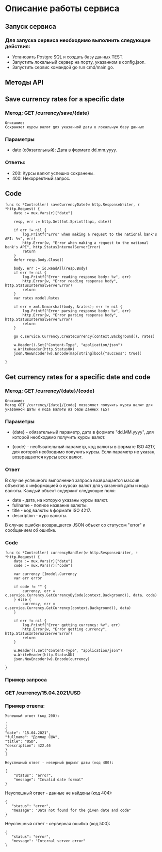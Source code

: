 # Описание работы сервиса

## Запуск сервиса

### Для запуска сервиса необходимо выполнить следующие действия:

*   Установить Postgre SQL и создать базу данных TEST.
*   Запустить локальный сервер на порту, указанном в config.json.
*   Запустить сервис командой go run cmd/main.go.

## Методы API
## Save currency rates for a specific date

### Метод: GET /currency/save/{date}

    Описание:
    Сохраняет курсы валют для указанной даты в локальную базу данных

### Параметры

* date (обязательный): Дата в формате dd.mm.yyyy.

### Ответы:

*    200: Курсы валют успешно сохранены.
*    400: Некорректный запрос.

## Code 
```
func (c *Controller) saveCurrencyDate(w http.ResponseWriter, r *http.Request) {
	date := mux.Vars(r)["date"]

	resp, err := http.Get(fmt.Sprintf(api, date))

	if err != nil {
		log.Printf("Error when making a request to the national bank's API: %v", err)
		http.Error(w, "Error when making a request to the national bank's API", http.StatusInternalServerError)
		return
	}
	defer resp.Body.Close()

	body, err := io.ReadAll(resp.Body)
	if err != nil {
		log.Printf("Error reading response body: %v", err)
		http.Error(w, "Error reading response body", http.StatusInternalServerError)
		return
	}
	var rates model.Rates

	if err = xml.Unmarshal(body, &rates); err != nil {
		log.Printf("Error parsing response body: %v", err)
		http.Error(w, "Error parsing response body", http.StatusInternalServerError)
		return
	}

	go c.service.Currency.CreateCurrency(context.Background(), rates)

	w.Header().Set("Content-Type", "application/json")
	w.WriteHeader(http.StatusOK)
	json.NewEncoder(w).Encode(map[string]bool{"success": true})

}
```

## Get currency rates for a specific date and code

### Метод: GET /currency/{date}/{code}

    Описание:
    Метод GET /currency/{date}/{code} позволяет получить курсы валют для указанной даты и кода валюты из базы данных TEST

### Параметры

* {date} - обязательный параметр, дата в формате "dd.MM.yyyy", для которой необходимо получить курсы валют.

* {code} - необязательный параметр, код валюты в формате ISO 4217, для которой необходимо получить курсы. Если параметр не указан, возвращаются курсы всех валют.

### Ответ

  В случае успешного выполнения запроса возвращается массив объектов с информацией о курсах валют для указанной даты и кода валюты. Каждый объект содержит следующие поля:

* date - дата, на которую указаны курсы валют.
* fullname - полное название валюты.
* title - код валюты в формате ISO 4217.
* description - курс валюты.

В случае ошибки возвращается JSON объект со статусом "error" и сообщением об ошибке.

### Code

```
func (c *Controller) currencyHandler(w http.ResponseWriter, r *http.Request) {
	data := mux.Vars(r)["date"]
	code := mux.Vars(r)["code"]

	var currency []model.Currency
	var err error

	if code != "" {
		currency, err = c.service.Currency.GetCurrencyByCode(context.Background(), data, code)
	} else {
		currency, err = c.service.Currency.GetCurrency(context.Background(), data)
	}

	if err != nil {
		log.Printf("Error getting currency: %v", err)
		http.Error(w, "Error getting currency", http.StatusInternalServerError)
		return
	}

	w.Header().Set("Content-Type", "application/json")
	w.WriteHeader(http.StatusOK)
	json.NewEncoder(w).Encode(currency)

}

```

### Пример запроса

### GET /currency/15.04.2021/USD

### Пример ответа:

    Успешный ответ (код 200):


```
[
{
"date": "15.04.2021",
"fullname": "Доллар США",
"title": "USD",
"description": 422.46
}
]
```
    Неуспешный ответ - неверный формат даты (код 400):

```
{
    "status": "error",
    "message": "Invalid date format"
}

```

 Неуспешный ответ - данные не найдены (код 404):

 ```
 {
    "status": "error",
    "message": "Data not found for the given date and code"
 }

 ```
 
 Неуспешный ответ - серверная ошибка (код 500):

 ```
 {
    "status": "error",
    "message": "Internal server error"
 }

 ```
